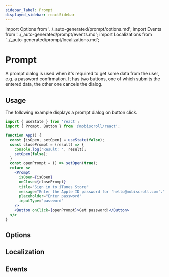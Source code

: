 ```yaml
---
sidebar_label: Prompt
displayed_sidebar: reactSidebar
---
```


import Options from '../\_auto-generated/prompt/options.md';
import Events from '../\_auto-generated/prompt/events.md';
import Localizations from '../\_auto-generated/prompt/localizations.md';

# Prompt

A prompt dialog is used when it's required to get some data from the user, e.g. a password confirmation.
It has two buttons, one of which submits the entered data, the other one cancels the dialog.

## Usage

The following example displays a prompt dialog on button click.

```jsx
import { useState } from 'react';
import { Prompt, Button } from '@mobiscroll/react';

function App() {
  const [isOpen, setOpen] = useState(false);
  const closePrompt = (result) => {
    console.log('Result: ', result);
    setOpen(false);
  }
  const openPrompt = () => setOpen(true);
  return <>
    <Prompt
      isOpen={isOpen}
      onClose={closePrompt}
      title="Sign in to iTunes Store"
      message="Enter the Apple ID password for 'hello@mobiscroll.com'."
      placeholder="Enter password"
      inputType="password"
    />
    <Button onClick={openPrompt}>Get password!</Button>
  </>
}
```

<div className="option-list">

## Options

<Options />

## Localization

<Localizations />

## Events

<Events />

</div>
